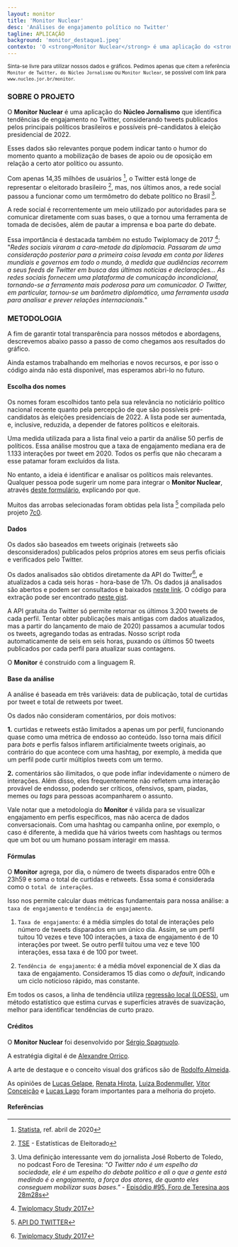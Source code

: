 ```yaml
---
layout: monitor
title: 'Monitor Nuclear'
desc: 'Análises de engajamento político no Twitter'
tagline: APLICAÇÃO
background: 'monitor_destaque1.jpeg'
contexto: 'O <strong>Monitor Nuclear</strong> é uma aplicação do <strong>Núcleo Jornalismo</strong> que identifica tendências de engajamento em perfis dos políticos mais relevantes no Twitter.'
---
```


<small>Sinta-se livre para utilizar nossos dados e gráficos. Pedimos apenas que citem a referência `Monitor de Twitter, do Núcleo Jornalismo` ou `Monitor Nuclear`, se possível com link para `www.nucleo.jor.br/monitor`.</small>

### SOBRE O PROJETO

O **Monitor Nuclear** é uma aplicação do **Núcleo Jornalismo** que identifica tendências de engajamento no Twitter, considerando tweets publicados pelos principais políticos brasileiros e possíveis pré-candidatos à eleição presidencial de 2022.

Esses dados são relevantes porque podem indicar tanto o humor do momento quanto a mobilização de bases de apoio ou de oposição em relação a certo ator político ou assunto.

Com apenas 14,35 milhões de usuários [^1], o Twitter está longe de representar o eleitorado brasileiro [^2], mas, nos últimos anos, a rede social passou a funcionar como um termômetro do debate político no Brasil [^3].

A rede social é recorrentemente um meio utilizado por autoridades para se comunicar diretamente com suas bases, o que a tornou uma ferramenta de tomada de decisões, além de pautar a imprensa e boa parte do debate.

Essa importância é destacada também no estudo Twiplomacy de 2017 [^4]: "_Redes sociais viraram a cara-metade da diplomacia. Passaram de uma consideração posterior para a primeira coisa levada em conta por líderes mundiais e governos em todo o mundo, à medida que audiências recorrem a seus feeds de Twitter em busca das últimas notícias e declarações... As redes sociais fornecem uma plataforma de comunicação incondicional, tornando-se a ferramenta mais poderosa para um comunicador. O Twitter, em particular, tornou-se um barômetro diplomático, uma ferramenta usada para analisar e prever relações internacionais._"


### METODOLOGIA

A fim de garantir total transparência para nossos métodos e abordagens, descrevemos abaixo passo a passo de como chegamos aos resultados do gráfico.

Ainda estamos trabalhando em melhorias e novos recursos, e por isso o código ainda não está disponível, mas esperamos abri-lo no futuro.  

#### Escolha dos nomes

Os nomes foram escolhidos tanto pela sua relevância no noticiário político nacional recente quanto pela percepção de que são possíveis pré-candidatos às eleições presidenciais de 2022. A lista pode ser aumentada, e, inclusive, reduzida, a depender de fatores políticos e eleitorais.

Uma medida utilizada para a lista final veio a partir da análise 50 perfis de políticos. Essa análise mostrou que a taxa de engajamento mediana era de 1.133 interações por tweet em 2020. Todos os perfis que não checaram a esse patamar foram excluídos da lista.

No entanto, a ideia é identificar e analisar os políticos mais relevantes. Qualquer pessoa pode sugerir um nome para integrar o **Monitor Nuclear**, através [deste formulário](https://docs.google.com/forms/d/e/1FAIpQLSc_Spz0v-_kUqfm1GG_XSY4OCRxGw0IP233UeFdXaOgZK3hvg/viewform), explicando por que.

Muitos das arrobas selecionadas foram obtidas pela lista [^5] compilada pelo projeto [7c0](https://projeto7c0.com.br/).


#### Dados

Os dados são baseados em tweets originais (retweets são desconsiderados) publicados pelos próprios atores em seus perfis oficiais e verificados pelo Twitter.

Os dados analisados são obtidos diretamente da API do Twitter[^4], e atualizados a cada seis horas - hora-base de 17h. Os dados já analisados são abertos e podem ser consultados e baixados [neste link](https://uc8f8f2631cacaa97002ad402994.dl.dropboxusercontent.com/cd/0/inline/A3If5uq3_Rcy577SJh3FbWtC54-_84Z3P8BvyydwCbtzNTGxMoi4QCHjAA2gc4IgVyWO0n_esVZPY5SPvJnY2j0uTL7VrRXybnvrCNzxqqthNcCiKJriz2W15NesYKHlCJw/file). O código para extração pode ser encontrado [neste gist](https://gist.github.com/voltdatalab/a342c1179284deafa5c508dad33373f5).

A API gratuita do Twitter só permite retornar os últimos 3.200 tweets de cada perfil. Tentar obter publicações mais antigas com dados atualizados, mas a partir do lançamento de maio de 2020) passamos a acumular todos os tweets, agregando todas as entradas. Nosso script roda automaticamente de seis em seis horas, puxando os últimos 50 tweets publicados por cada perfil para atualizar suas contagens.  

O **Monitor** é construido com a linguagem R.

#### Base da análise

A análise é baseada em três variáveis: data de publicação, total de curtidas por tweet e total de retweets por tweet.

Os dados não consideram comentários, por dois motivos:

**1.** curtidas e retweets estão limitados a apenas um por perfil, funcionando quase como uma métrica de endosso ao conteúdo. Isso torna mais difícil para _bots_ e perfis falsos inflarem artificialmente tweets originais, ao contrário do que acontece com uma hashtag, por exemplo, à medida que um perfil pode curtir múltiplos tweets com um termo.

**2.** comentários são ilimitados, o que pode inflar indevidamente o número de interações. Além disso, eles frequentemente não refletem uma interação provável de endosso, podendo ser críticos, ofensivos, spam, piadas, memes ou _tags_ para pessoas acompanharem o assunto.

Vale notar que a metodologia do **Monitor** é válida para se visualizar engajamento em perfis específicos, mas não acerca de dados conversacionais. Com uma hashtag ou campanha online, por exemplo, o caso é diferente, à medida que há vários tweets com hashtags ou termos que um bot ou um humano possam interagir em massa.

#### Fórmulas

O **Monitor** agrega, por dia, o número de tweets disparados entre 00h e 23h59 e soma o total de curtidas e retweets. Essa soma é considerada como o `total de interações`.  

Isso nos permite calcular duas métricas fundamentais para nossa análise: a `taxa de engajamento` e `tendência de engajamento`.  

1. `Taxa de engajamento`: é a média simples do total de interações pelo número de tweets disparados em um único dia. Assim, se um perfil tuitou 10 vezes e teve 100 interações, a taxa de engajamento é de 10 interações por tweet. Se outro perfil tuitou uma vez e teve 100 interações, essa taxa é de 100 por tweet.

2. `Tendência de engajamento`: é a média móvel exponencial de X dias da taxa de engajamento. Consideramos 15 dias como o _default_, indicando um ciclo noticioso rápido, mas constante.  

Em todos os casos, a linha de tendência utiliza [regressão local (LOESS)](http://www.leg.ufpr.br/lib/exe/fetch.php/projetos:saudavel:loess.pdf), um método estatístico que estima curvas e superfícies através de suavização, melhor para identificar tendências de curto prazo.

#### Créditos

O **Monitor Nuclear** foi desenvolvido por [Sérgio Spagnuolo](https://twitter.com/sergiospagnuolo).

A estratégia digital é de [Alexandre Orrico](https://twitter.com/alexorrico).

A arte de destaque e o conceito visual dos gráficos são de [Rodolfo Almeida](https://twitter.com/rodolfoalmd).

As opiniões de [Lucas Gelape](https://twitter.com/lgelape), [Renata Hirota](https://twitter.com/renata_mh), [Luiza Bodenmuller](https://twitter.com/lubodenmuller), [Vitor Conceição](https://twitter.com/vitor) e [Lucas Lago](https://twitter.com/lucaslago) foram importantes para a melhoria do projeto.

#### Referências

[^1]: [Statista](https://www.statista.com/statistics/242606/number-of-active-twitter-users-in-selected-countries/), ref. abril de 2020

[^2]: [TSE](http://www.tse.jus.br/eleicoes/estatisticas/estatisticas-eleitorais) - Estatísticas de Eleitorado

[^3]: Uma definição interessante vem do jornalista José Roberto de Toledo, no podcast Foro de Teresina: _"O Twitter não é um espelho da sociedade, ele é um espelho do debate político e ali o que a gente está medindo é o engajamento, a força dos atores, de quanto eles conseguem mobilizar suas bases."_ - [Episódio #95, Foro de Teresina aos 28m28s](https://piaui.folha.uol.com.br/foro-de-teresina-95-os-mitos-da-pandemia-queda-de-braco-com-mandetta-e-o-bate-cabeca-na-economia/)

[^4]: [Twiplomacy Study 2017](https://twiplomacy.com/blog/twiplomacy-study-2017/)

[^5]: [API DO TWITTER](https://developer.twitter.com/en/docs)

[^6]: [Arquivo .csv](https://github.com/projeto7c0/redes-sociais-politicos/blob/master/redes-sociais-politicos-full.csv) com redes sociais de políticos
